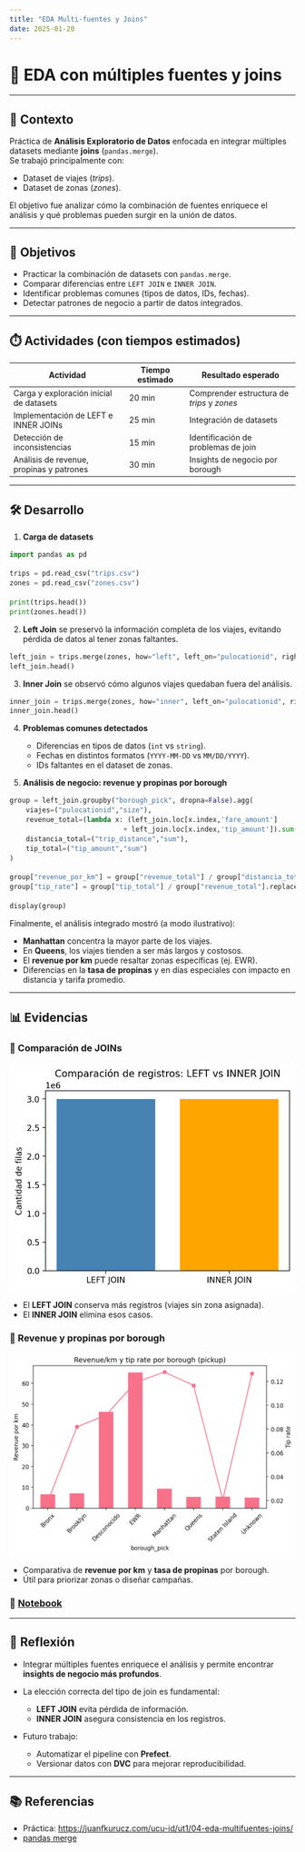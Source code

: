 ```yaml
---
title: "EDA Multi-fuentes y Joins"
date: 2025-01-20
---
```


# 🔗 EDA con múltiples fuentes y joins  

---

## 📘 Contexto  

Práctica de **Análisis Exploratorio de Datos** enfocada en integrar múltiples datasets mediante **joins** (`pandas.merge`).  
Se trabajó principalmente con:  
- Dataset de viajes (*trips*).  
- Dataset de zonas (*zones*).  

El objetivo fue analizar cómo la combinación de fuentes enriquece el análisis y qué problemas pueden surgir en la unión de datos.  

---

## 🎯 Objetivos  

- Practicar la combinación de datasets con `pandas.merge`.  
- Comparar diferencias entre `LEFT JOIN` e `INNER JOIN`.  
- Identificar problemas comunes (tipos de datos, IDs, fechas).  
- Detectar patrones de negocio a partir de datos integrados.  

---

## ⏱️ Actividades (con tiempos estimados)  

| Actividad | Tiempo estimado | Resultado esperado |
|-----------|-----------------|--------------------|
| Carga y exploración inicial de datasets | 20 min | Comprender estructura de *trips* y *zones* |
| Implementación de LEFT e INNER JOINs | 25 min | Integración de datasets |
| Detección de inconsistencias | 15 min | Identificación de problemas de join |
| Análisis de revenue, propinas y patrones | 30 min | Insights de negocio por borough |

---

## 🛠️ Desarrollo  

1. **Carga de datasets**  
```python
import pandas as pd

trips = pd.read_csv("trips.csv")
zones = pd.read_csv("zones.csv")

print(trips.head())
print(zones.head())
```

2. **Left Join** se preservó la información completa de los viajes, evitando pérdida de datos al tener zonas faltantes. 
```python
left_join = trips.merge(zones, how="left", left_on="pulocationid", right_on="locationid")
left_join.head()
```

3. **Inner Join** se observó cómo algunos viajes quedaban fuera del análisis.
```python
inner_join = trips.merge(zones, how="inner", left_on="pulocationid", right_on="locationid")
inner_join.head()
```
  
4. **Problemas comunes detectados**  

    - Diferencias en tipos de datos (`int` vs `string`).  
    - Fechas en distintos formatos (`YYYY-MM-DD` vs `MM/DD/YYYY`).  
    - IDs faltantes en el dataset de zonas.  

5. **Análisis de negocio: revenue y propinas por borough**
```python
group = left_join.groupby("borough_pick", dropna=False).agg(
    viajes=("pulocationid","size"),
    revenue_total=(lambda x: (left_join.loc[x.index,'fare_amount'] 
                            + left_join.loc[x.index,'tip_amount']).sum()),
    distancia_total=("trip_distance","sum"),
    tip_total=("tip_amount","sum")
)

group["revenue_por_km"] = group["revenue_total"] / group["distancia_total"].replace(0, pd.NA)
group["tip_rate"] = group["tip_total"] / group["revenue_total"].replace(0, pd.NA)

display(group)
```

Finalmente, el análisis integrado mostró (a modo ilustrativo):

- **Manhattan** concentra la mayor parte de los viajes.  
- En **Queens**, los viajes tienden a ser más largos y costosos.  
- El **revenue por km** puede resaltar zonas específicas (ej. EWR).  
- Diferencias en la **tasa de propinas** y en días especiales con impacto en distancia y tarifa promedio.

---

## 📊 Evidencias 
### 🔹 Comparación de JOINs 
![Join Example](../../../assets/img/joins_comparacion.png)

- El **LEFT JOIN** conserva más registros (viajes sin zona asignada).  
- El **INNER JOIN** elimina esos casos.

### 🔹 Revenue y propinas por borough  
![Revenue Propinas](../../../assets/img/revenue_propinas.png)

- Comparativa de **revenue por km** y **tasa de propinas** por borough.  
- Útil para priorizar zonas o diseñar campañas.

### 📝 [Notebook](notebooks/UT1-3.ipynb)

---

## 🤔 Reflexión  

- Integrar múltiples fuentes enriquece el análisis y permite encontrar **insights de negocio más profundos**.  
- La elección correcta del tipo de join es fundamental:  

    - **LEFT JOIN** evita pérdida de información.  
    - **INNER JOIN** asegura consistencia en los registros.  

- Futuro trabajo:  

    - Automatizar el pipeline con **Prefect**.  
    - Versionar datos con **DVC** para mejorar reproducibilidad.  

---

## 📚 Referencias  

- Práctica: <https://juanfkurucz.com/ucu-id/ut1/04-eda-multifuentes-joins/>  
- [pandas merge](https://pandas.pydata.org/docs/reference/api/pandas.DataFrame.merge.html)